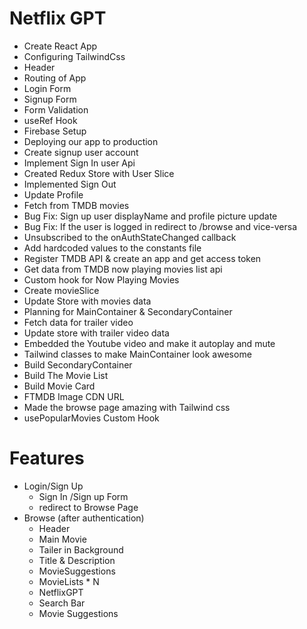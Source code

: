 # Netflix GPT

- Create React App
- Configuring TailwindCss
- Header
- Routing of App
- Login Form
- Signup Form
- Form Validation
- useRef Hook
- Firebase Setup
- Deploying our app to production
- Create signup user account
- Implement Sign In user Api
- Created Redux Store with User Slice
- Implemented Sign Out
- Update Profile
- Fetch from TMDB movies
- Bug Fix: Sign up user displayName and profile picture update
- Bug Fix: If the user is logged in redirect to /browse and vice-versa
- Unsubscribed to the onAuthStateChanged callback
- Add hardcoded values to the constants file
- Register TMDB API & create an app and get access token
- Get data from TMDB now playing movies list api
- Custom hook for Now Playing Movies
- Create movieSlice
- Update Store with movies data
- Planning for MainContainer & SecondaryContainer
- Fetch data for trailer video
- Update store with trailer video data
- Embedded the Youtube video and make it autoplay and mute
- Tailwind classes to make MainContainer look awesome
- Build SecondaryContainer
- Build The Movie List
- Build Movie Card
- FTMDB Image CDN URL
- Made the browse page amazing with Tailwind css
- usePopularMovies Custom Hook

# Features

- Login/Sign Up
  - Sign In /Sign up Form
  - redirect to Browse Page
- Browse (after authentication)
  - Header
  - Main Movie
  - Tailer in Background
  - Title & Description
  - MovieSuggestions
  - MovieLists \* N
  - NetflixGPT
  - Search Bar
  - Movie Suggestions
